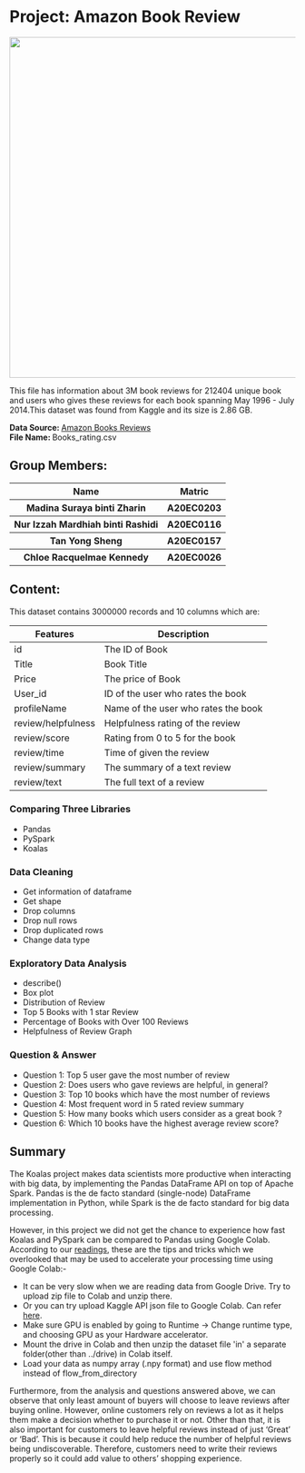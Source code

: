 # Project: Amazon Book Review

<p align="center">
  <img src="https://apicms.thestar.com.my/uploads/images/2022/03/04/1502291.jpg" width="600" />
</p>

This file has information about 3M book reviews for 212404 unique book and users who gives these reviews for each book spanning May 1996 - July 2014.This dataset was found from Kaggle and its size is 2.86 GB.

<strong> Data Source: </strong> [Amazon Books Reviews](https://www.kaggle.com/datasets/mohamedbakhet/amazon-books-reviews?select=Books_rating.csv)
<br>
<strong> File Name: </strong> Books_rating.csv

## Group Members: 
<table align = "center">
  <tr>
    <th>Name</th>
    <th>Matric</th>
  </tr>
  <tr>
    <th>Madina Suraya binti Zharin</th>
    <th>A20EC0203</th>
  </tr>
  <tr>
    <th>Nur Izzah Mardhiah binti Rashidi</th>
    <th>A20EC0116</th>
  </tr>
    <tr>
    <th>Tan Yong Sheng</th>
    <th>A20EC0157</th>
  </tr>
    <tr>
    <th>Chloe Racquelmae Kennedy</th>
    <th>A20EC0026</th>
  </tr>
</table>

## Content:
This dataset contains 3000000 records and 10 columns which are:

| Features | Description |
| --- | ----------- |
| id | The ID of Book |
| Title | 	Book Title |
| Price | The price of Book |
| User_id | 	ID of the user who rates the book |
| profileName | 	Name of the user who rates the book |
| review/helpfulness | Helpfulness rating of the review |  
| review/score | Rating from 0 to 5 for the book |  
| review/time | Time of given the review |  
| review/summary | The summary of a text review |  
| review/text | The full text of a review |

### Comparing Three Libraries
- Pandas
- PySpark
- Koalas

### Data Cleaning
- Get information of dataframe
- Get shape
- Drop columns
- Drop null rows
- Drop duplicated rows
- Change data type

### Exploratory Data Analysis
- describe()
- Box plot
- Distribution of Review
- Top 5 Books with 1 star Review
- Percentage of Books with Over 100 Reviews
- Helpfulness of Review Graph

### Question & Answer
- Question 1: Top 5 user gave the most number of review
- Question 2: Does users who gave reviews are helpful, in general?
- Question 3: Top 10 books which have the most number of reviews
- Question 4: Most frequent word in 5 rated review summary
- Question 5: How many books which users consider as a great book ?
- Question 6: Which 10 books have the highest average review score?

## Summary
The Koalas project makes data scientists more productive when interacting with big data, by implementing the Pandas DataFrame API on top of Apache Spark. Pandas is the de facto standard (single-node) DataFrame implementation in Python, while Spark is the de facto standard for big data processing.

However, in this project we did not get the chance to experience how fast Koalas and PySpark can be compared to Pandas using Google Colab. According to our [readings](https://stackoverflow.com/questions/49360888/google-colab-is-very-slow-compared-to-my-pc), these are the tips and tricks which we overlooked that may be used to accelerate your processing time using Google Colab:-

- It can be very slow when we are reading data from Google Drive. Try to upload zip file to Colab and unzip there.
- Or you can try upload Kaggle API json file to Google Colab. Can refer [here](https://saedhussain.medium.com/google-colaboratory-and-kaggle-datasets-b57a83eb6ef8#:%7E:text=Step%203%3A%20Upload%20Kaggle%20API%20json%20file%20to%20Google%20Colab&text=PS%3A%20You%20could%20use%20this,the%20files%20in%20the%20directory.). 
- Make sure GPU is enabled by going to Runtime -> Change runtime type, and choosing GPU as your Hardware accelerator.
- Mount the drive in Colab and then unzip the dataset file 'in' a separate folder(other than ../drive) in Colab itself.
- Load your data as numpy array (.npy format) and use flow method instead of flow_from_directory

Furthermore, from the analysis and questions answered above, we can observe that only least amount of buyers will choose to leave reviews after buying online. However, online customers rely on reviews a lot as it helps them make a decision whether to purchase it or not. Other than that, it is also important for customers to leave helpful reviews instead of just ‘Great’ or ‘Bad’. This is because it could help reduce the number of helpful reviews being undiscoverable. Therefore, customers need to write their reviews properly so it could add value to others’ shopping experience.
